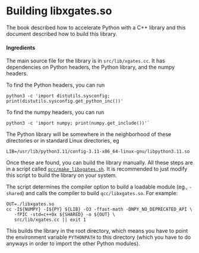 # Building libxgates.so

The book described how to accelerate Python with a C++ library and this
document described how to build this library.

#### Ingredients
The main source file for the library is in `src/lib/xgates.cc`. It has dependencies on Python headers, the Python library, 
and the numpy headers. 

To find the Python headers, you can run
```
python3 -c 'import distutils.sysconfig; print(distutils.sysconfig.get_python_inc())'
```

To find the numpy headers, you can run
```
python3 -c 'import numpy; print(numpy.get_include())'`
```

The Python library will be somewhere in the neighborhood of these directories or in standard
Linux directories, eg
```
LIB=/usr/lib/python3.11/config-3.11-x86_64-linux-gnu/libpython3.11.so
```

Once these are found, you can build the library manually. All these steps are
in a script called [`qcc/make_libxgates.sh`](../make_libxgates.sh). It is recommended to just modify
this script to build the library on your system. 

The script determines the compiler option to build a loadable module (eg., `-shared`) and 
calls the compiler to build `qcc/libxgates.so`. For example:
```
OUT=./libxgates.so
cc -I${NUMPY} -I${PY} ${LIB} -O3 -ffast-math -DNPY_NO_DEPRECATED_API \
   -fPIC -std=c++0x ${SHARED} -o ${OUT} \
   src/lib/xgates.cc || exit 1
```

This builds the library in the root directory, which means you have to point the environment variable
`PYTHONPATH` to this directory (which you have to do anyways in order to import the other
Python modules).
